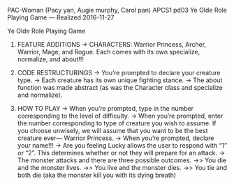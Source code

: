 PAC-Woman (Pacy yan, Augie murphy, Carol pan)
APCS1 pd03
Ye Olde Role Playing Game — Realized
2016-11-27

Ye Olde Role Playing Game
1) FEATURE ADDITIONS
-> CHARACTERS: Warrior Princess, Archer, Warrior, Mage, and Rogue. Each comes with its own specialize, normalize, and about!!!

2) CODE RESTRUCTURINGS
-> You’re prompted to declare your creature type.
-> Each creature has its own unique fighting stance.
-> The about function was made abstract (as was the Character class and specialize and normalize).

3) HOW TO PLAY
-> When you’re prompted, type in the number corresponding to the level of difficulty.
-> When you’re prompted, enter the number corresponding to type of creature you wish to assume. If you choose unwisely, we will assume that you want to be the best creature ever— Warrior Princess.
-> When you’re prompted, declare your name!!!
-> Are you feeling Lucky allows the user to respond with “1” or “2”. This determines whether or not they will prepare for an attack.
-> The monster attacks and there are three possible outcomes.
	->> You die and the monster lives.
	->> You live and the monster dies.
	->> You tie and both die (aka the monster kill you with its dying breath)